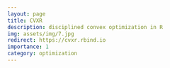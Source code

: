 ```yaml
---
layout: page
title: CVXR
description: disciplined convex optimization in R
img: assets/img/7.jpg
redirect: https://cvxr.rbind.io
importance: 1
category: optimization
---
```


